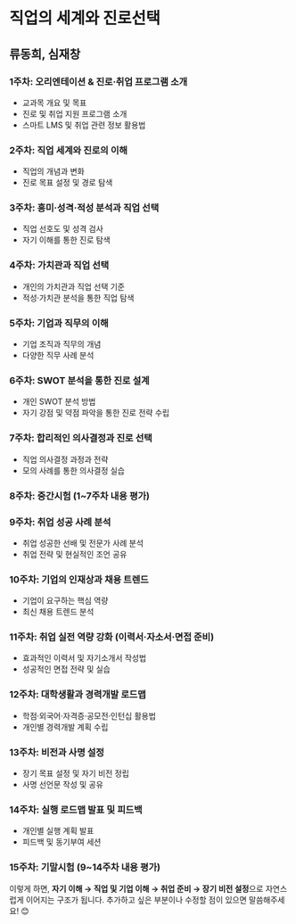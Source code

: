 # 직업의 세계와 진로선택
## 류동희, 심재창

### **1주차: 오리엔테이션 & 진로·취업 프로그램 소개**  
- 교과목 개요 및 목표  
- 진로 및 취업 지원 프로그램 소개  
- 스마트 LMS 및 취업 관련 정보 활용법  

### **2주차: 직업 세계와 진로의 이해**  
- 직업의 개념과 변화  
- 진로 목표 설정 및 경로 탐색  

### **3주차: 흥미·성격·적성 분석과 직업 선택**  
- 직업 선호도 및 성격 검사  
- 자기 이해를 통한 진로 탐색  

### **4주차: 가치관과 직업 선택**  
- 개인의 가치관과 직업 선택 기준  
- 적성·가치관 분석을 통한 직업 탐색  

### **5주차: 기업과 직무의 이해**  
- 기업 조직과 직무의 개념  
- 다양한 직무 사례 분석  

### **6주차: SWOT 분석을 통한 진로 설계**  
- 개인 SWOT 분석 방법  
- 자기 강점 및 약점 파악을 통한 진로 전략 수립  

### **7주차: 합리적인 의사결정과 진로 선택**  
- 직업 의사결정 과정과 전략  
- 모의 사례를 통한 의사결정 실습  

### **8주차: 중간시험 (1~7주차 내용 평가)**  

### **9주차: 취업 성공 사례 분석**  
- 취업 성공한 선배 및 전문가 사례 분석  
- 취업 전략 및 현실적인 조언 공유  

### **10주차: 기업의 인재상과 채용 트렌드**  
- 기업이 요구하는 핵심 역량  
- 최신 채용 트렌드 분석  

### **11주차: 취업 실전 역량 강화 (이력서·자소서·면접 준비)**  
- 효과적인 이력서 및 자기소개서 작성법  
- 성공적인 면접 전략 및 실습  

### **12주차: 대학생활과 경력개발 로드맵**  
- 학점·외국어·자격증·공모전·인턴십 활용법  
- 개인별 경력개발 계획 수립  

### **13주차: 비전과 사명 설정**  
- 장기 목표 설정 및 자기 비전 정립  
- 사명 선언문 작성 및 공유  

### **14주차: 실행 로드맵 발표 및 피드백**  
- 개인별 실행 계획 발표  
- 피드백 및 동기부여 세션  

### **15주차: 기말시험 (9~14주차 내용 평가)**  

이렇게 하면, **자기 이해 → 직업 및 기업 이해 → 취업 준비 → 장기 비전 설정**으로 자연스럽게 이어지는 구조가 됩니다. 추가하고 싶은 부분이나 수정할 점이 있으면 말씀해주세요! 😊
